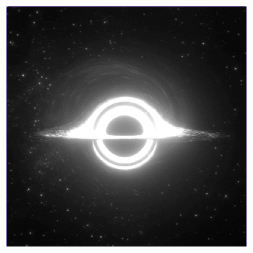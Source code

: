 <table align="center" style="border-collapse: collapse; margin: 0 auto; padding: 0; border-spacing: 0; width: 640px; height: 640px;">
  <tr>
    <td style="padding: 0; margin: 0; border: 1px solid #7F3FBF; background-color: #0D1117; border-radius: 5px; overflow: hidden; width: 640px; height: 640px; box-sizing: border-box;">
      <a href="https://github.com/Izaacapp" style="display: block; margin: 0; padding: 0;">
        <img src="https://github.com/Izaacapp/Izaacapp/blob/main/blackhole2.gif" style="display: block; width: 640px; height: 640px; border-radius: 5px; margin: 0;">
      </a>
    </td>
  </tr>
</table>

